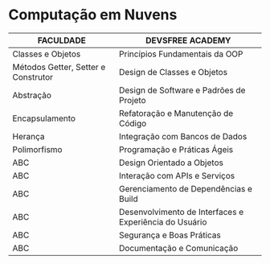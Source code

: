 # Computação em Nuvens

|FACULDADE|DEVSFREE ACADEMY|
|----------|----------------|
|Classes e Objetos|Princípios Fundamentais da OOP|
|Métodos Getter, Setter e Construtor| Design de Classes e Objetos|
|Abstração| Design de Software e Padrões de Projeto|
|Encapsulamento|Refatoração e Manutenção de Código|
|Herança|Integração com Bancos de Dados|
|Polimorfismo|Programação e Práticas Ágeis|
|ABC|Design Orientado a Objetos|
|ABC|Interação com APIs e Serviços|
|ABC|Gerenciamento de Dependências e Build|
|ABC|Desenvolvimento de Interfaces e Experiência do Usuário|
|ABC|Segurança e Boas Práticas|
|ABC|Documentação e Comunicação|
